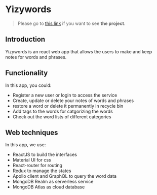 # Yizywords
 
 >Please go to [this link](klwaamzhang.github.io/yizywords) if you want to see __the project__.
 
 ## Introduction
 Yizywords is an react web app that allows the users to make and keep notes for words and phrases.

 ## Functionality
 In this app, you could:
* Register a new user or login to access the service
* Create, update or delete your notes of words and phrases
* restore a word or delete it permanently in recycle bin
* Add tags to the words for catgorizing the words
* Check out the word lists of different categories


## Web techniques
 In this app, we use:
 * ReactJS to build the interfaces
 * Material UI for css
 * React-router for routing
 * Redux to manage the states
 * Apollo client and GraphQL to query the word data
 * MongoDB Realm as serverless service
 * MongoDB Atlas as cloud database
